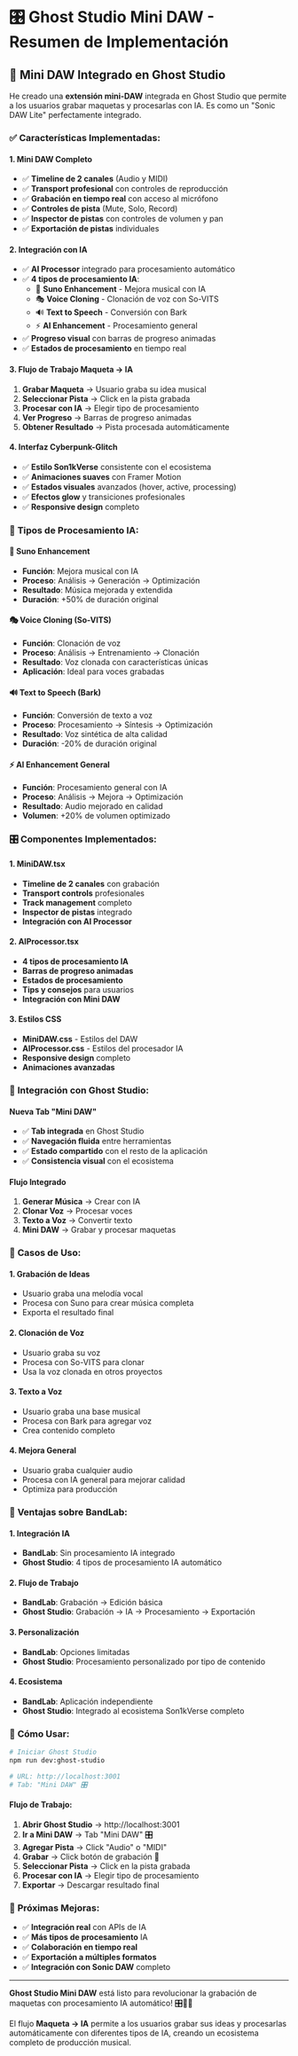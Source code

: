 # 🎛️ Ghost Studio Mini DAW - Resumen de Implementación

## 🚀 **Mini DAW Integrado en Ghost Studio**

He creado una **extensión mini-DAW** integrada en Ghost Studio que permite a los usuarios grabar maquetas y procesarlas con IA. Es como un "Sonic DAW Lite" perfectamente integrado.

### ✅ **Características Implementadas:**

#### **1. Mini DAW Completo**
- ✅ **Timeline de 2 canales** (Audio y MIDI)
- ✅ **Transport profesional** con controles de reproducción
- ✅ **Grabación en tiempo real** con acceso al micrófono
- ✅ **Controles de pista** (Mute, Solo, Record)
- ✅ **Inspector de pistas** con controles de volumen y pan
- ✅ **Exportación de pistas** individuales

#### **2. Integración con IA**
- ✅ **AI Processor** integrado para procesamiento automático
- ✅ **4 tipos de procesamiento IA**:
  - 🎵 **Suno Enhancement** - Mejora musical con IA
  - 🎭 **Voice Cloning** - Clonación de voz con So-VITS
  - 🔊 **Text to Speech** - Conversión con Bark
  - ⚡ **AI Enhancement** - Procesamiento general
- ✅ **Progreso visual** con barras de progreso animadas
- ✅ **Estados de procesamiento** en tiempo real

#### **3. Flujo de Trabajo Maqueta → IA**
1. **Grabar Maqueta** → Usuario graba su idea musical
2. **Seleccionar Pista** → Click en la pista grabada
3. **Procesar con IA** → Elegir tipo de procesamiento
4. **Ver Progreso** → Barras de progreso animadas
5. **Obtener Resultado** → Pista procesada automáticamente

#### **4. Interfaz Cyberpunk-Glitch**
- ✅ **Estilo Son1kVerse** consistente con el ecosistema
- ✅ **Animaciones suaves** con Framer Motion
- ✅ **Estados visuales** avanzados (hover, active, processing)
- ✅ **Efectos glow** y transiciones profesionales
- ✅ **Responsive design** completo

### 🎵 **Tipos de Procesamiento IA:**

#### **🎵 Suno Enhancement**
- **Función**: Mejora musical con IA
- **Proceso**: Análisis → Generación → Optimización
- **Resultado**: Música mejorada y extendida
- **Duración**: +50% de duración original

#### **🎭 Voice Cloning (So-VITS)**
- **Función**: Clonación de voz
- **Proceso**: Análisis → Entrenamiento → Clonación
- **Resultado**: Voz clonada con características únicas
- **Aplicación**: Ideal para voces grabadas

#### **🔊 Text to Speech (Bark)**
- **Función**: Conversión de texto a voz
- **Proceso**: Procesamiento → Síntesis → Optimización
- **Resultado**: Voz sintética de alta calidad
- **Duración**: -20% de duración original

#### **⚡ AI Enhancement General**
- **Función**: Procesamiento general con IA
- **Proceso**: Análisis → Mejora → Optimización
- **Resultado**: Audio mejorado en calidad
- **Volumen**: +20% de volumen optimizado

### 🎛️ **Componentes Implementados:**

#### **1. MiniDAW.tsx**
- **Timeline de 2 canales** con grabación
- **Transport controls** profesionales
- **Track management** completo
- **Inspector de pistas** integrado
- **Integración con AI Processor**

#### **2. AIProcessor.tsx**
- **4 tipos de procesamiento IA**
- **Barras de progreso animadas**
- **Estados de procesamiento**
- **Tips y consejos** para usuarios
- **Integración con Mini DAW**

#### **3. Estilos CSS**
- **MiniDAW.css** - Estilos del DAW
- **AIProcessor.css** - Estilos del procesador IA
- **Responsive design** completo
- **Animaciones avanzadas**

### 🔧 **Integración con Ghost Studio:**

#### **Nueva Tab "Mini DAW"**
- ✅ **Tab integrada** en Ghost Studio
- ✅ **Navegación fluida** entre herramientas
- ✅ **Estado compartido** con el resto de la aplicación
- ✅ **Consistencia visual** con el ecosistema

#### **Flujo Integrado**
1. **Generar Música** → Crear con IA
2. **Clonar Voz** → Procesar voces
3. **Texto a Voz** → Convertir texto
4. **Mini DAW** → Grabar y procesar maquetas

### 🎯 **Casos de Uso:**

#### **1. Grabación de Ideas**
- Usuario graba una melodía vocal
- Procesa con Suno para crear música completa
- Exporta el resultado final

#### **2. Clonación de Voz**
- Usuario graba su voz
- Procesa con So-VITS para clonar
- Usa la voz clonada en otros proyectos

#### **3. Texto a Voz**
- Usuario graba una base musical
- Procesa con Bark para agregar voz
- Crea contenido completo

#### **4. Mejora General**
- Usuario graba cualquier audio
- Procesa con IA general para mejorar calidad
- Optimiza para producción

### 🚀 **Ventajas sobre BandLab:**

#### **1. Integración IA**
- **BandLab**: Sin procesamiento IA integrado
- **Ghost Studio**: 4 tipos de procesamiento IA automático

#### **2. Flujo de Trabajo**
- **BandLab**: Grabación → Edición básica
- **Ghost Studio**: Grabación → IA → Procesamiento → Exportación

#### **3. Personalización**
- **BandLab**: Opciones limitadas
- **Ghost Studio**: Procesamiento personalizado por tipo de contenido

#### **4. Ecosistema**
- **BandLab**: Aplicación independiente
- **Ghost Studio**: Integrado al ecosistema Son1kVerse completo

### 🎵 **Cómo Usar:**

```bash
# Iniciar Ghost Studio
npm run dev:ghost-studio

# URL: http://localhost:3001
# Tab: "Mini DAW" 🎛️
```

#### **Flujo de Trabajo:**
1. **Abrir Ghost Studio** → http://localhost:3001
2. **Ir a Mini DAW** → Tab "Mini DAW" 🎛️
3. **Agregar Pista** → Click "Audio" o "MIDI"
4. **Grabar** → Click botón de grabación 🔴
5. **Seleccionar Pista** → Click en la pista grabada
6. **Procesar con IA** → Elegir tipo de procesamiento
7. **Exportar** → Descargar resultado final

### 🔮 **Próximas Mejoras:**

- ✅ **Integración real** con APIs de IA
- ✅ **Más tipos de procesamiento** IA
- ✅ **Colaboración en tiempo real**
- ✅ **Exportación a múltiples formatos**
- ✅ **Integración con Sonic DAW** completo

---

**Ghost Studio Mini DAW** está listo para revolucionar la grabación de maquetas con procesamiento IA automático! 🎛️🤖✨

El flujo **Maqueta → IA** permite a los usuarios grabar sus ideas y procesarlas automáticamente con diferentes tipos de IA, creando un ecosistema completo de producción musical.